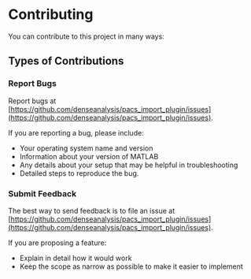 # Contributing
You can contribute to this project in many ways:

## Types of Contributions

### Report Bugs
Report bugs at [https://github.com/denseanalysis/pacs_import_plugin/issues](https://github.com/denseanalysis/pacs_import_plugin/issues).

If you are reporting a bug, please include:
* Your operating system name and version
* Information about your version of MATLAB
* Any details about your setup that may be helpful in troubleshooting
* Detailed steps to reproduce the bug.

### Submit Feedback
The best way to send feedback is to file an issue at [https://github.com/denseanalysis/pacs_import_plugin/issues](https://github.com/denseanalysis/pacs_import_plugin/issues).

If you are proposing a feature:
* Explain in detail how it would work
* Keep the scope as narrow as possible to make it easier to implement
